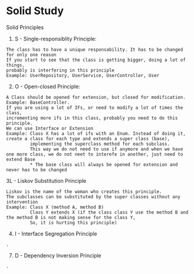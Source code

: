 # Solid Study

Solid Principles

1) S - Single-responsiblity Principle:
```
The class has to have a unique responsability. It has to be changed for only one reason
If you start to see that the class is getting bigger, doing a lot of things, 
probably is interfering in this principle
Example: UserRepository, UserService, UserController, User
```
2) O - Open-closed Principle: 
```
A Class should be opened for extension, but closed for modification. 
Example: BaseController. 
If you are using a lot of IFs, or need to modify a lot of times the class, 
incrementing more ifs in this class, probably you need to do this principle. 
We can use Interface or Extension
Example: Class X has a lot of ifs with an Enum. Instead of doing it, create a class for each type and extends a super class (base), 
         implementing the superclass method for each subclass. 
         This way we do not need to use if anymore and when we have one more class, we do not neet to interefe in another, just need to extend Base
         * The base class will always be opened for extension and never has to be changed
```

3L - Liskov Substitution Principle
```
Liskov is the name of the woman who creates this principle.
The subclasses can be substituted by the super classes without any intervention
Example: Class X (method A, method B)
         Class Y extends X (if the class class Y use the method B and the method B is not making sense for the class Y,
         So, it is hurting this principle)
```
4) I - Interface Segregation Principle
```
.
```

7) D - Dependency Inversion Principle
```
.
```
